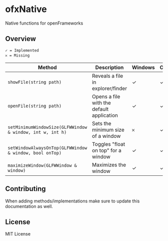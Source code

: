 # ofxNative


Native functions for openFrameworks


## Overview


	✓ = Implemented
	𐄂 = Missing


Method|Description|Windows|OSX
-------|------------------|---|---
`showFile(string path)`|Reveals a file in explorer/finder|✓|✓
`openFile(string path)`|Opens a file with the default application|✓|✓
`setMinimumWindowSize(GLFWWindow & window, int w, int h)`|Sets the minimum size of a window|𐄂|✓
`setWindowAlwaysOnTop(GLFWWindow & window, bool onTop)`|Toggles "float on top" for a window|✓|✓
`maximizeWindow(GLFWWindow & window)`|Maximizes the window|✓|✓


## Contributing 

When adding methods/implementations make sure to update this documentation as well. 

## License

MIT License